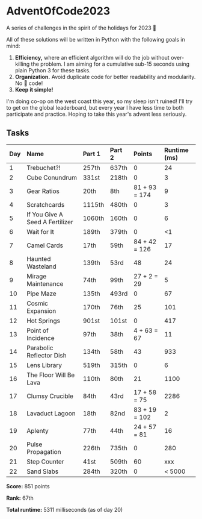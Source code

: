 # AdventOfCode2023
A series of challenges in the spirit of the holidays for 2023 🎄

All of these solutions will be written in Python with the following goals in mind:
1. __Efficiency,__ where an efficient algorithm will do the job without over-killing the problem. I am aiming for a cumulative sub-15 seconds using plain Python 3 for these tasks.
2. __Organization.__ Avoid duplicate code for better readability and modularity. No 🍝 code!
3. __Keep it simple!__

I'm doing co-op on the west coast this year, so my sleep isn't ruined! I'll try to get on the global leaderboard, but every year I have less time to both participate and practice. Hoping to take this year's advent less seriously. 

## Tasks

| Day | Name                               | Part 1 | Part 2 | Points        | Runtime (ms) |
| --- | :--------------------------------- |:------ |:------ | :------------ | :----------- |
| 1   | Trebuchet?!                        | 257th  | 637th  | 0             | 24           |
| 2   | Cube Conundrum                     | 331st  | 218th  | 0             | 3            |
| 3   | Gear Ratios                        | 20th   | 8th    | 81 + 93 = 174 | 9            |
| 4   | Scratchcards                       | 1115th | 480th  | 0             | 3            |
| 5   | If You Give A Seed A Fertilizer    | 1060th | 160th  | 0             | 6            |
| 6   | Wait for It                        | 189th  | 379th  | 0             | <1           |
| 7   | Camel Cards                        | 17th   | 59th   | 84 + 42 = 126 | 17           |
| 8   | Haunted Wasteland                  | 139th  | 53rd   | 48            | 24           |
| 9   | Mirage Maintenance                 | 74th   | 99th   | 27 + 2 = 29   | 5            |
| 10  | Pipe Maze                          | 135th  | 493rd  | 0             | 67           |
| 11  | Cosmic Expansion                   | 170th  | 76th   | 25            | 101          |
| 12  | Hot Springs                        | 901st  | 101st  | 0             | 417          |
| 13  | Point of Incidence                 | 97th   | 38th   | 4 + 63 = 67   | 11           |
| 14  | Parabolic Reflector Dish           | 134th  | 58th   | 43            | 933          |
| 15  | Lens Library                       | 519th  | 315th  | 0             | 6            |
| 16  | The Floor Will Be Lava             | 110th  | 80th   | 21            | 1100         |
| 17  | Clumsy Crucible                    | 84th   | 43rd   | 17 + 58 = 75  | 2286         |
| 18  | Lavaduct Lagoon                    | 18th   | 82nd   | 83 + 19 = 102 | 2            |
| 19  | Aplenty                            | 77th   | 44th   | 24 + 57 = 81  | 16           |
| 20  | Pulse Propagation                  | 226th  | 735th  | 0             | 280          |
| 21  | Step Counter                       | 41st   | 509th  | 60            | xxx          |
| 22  | Sand Slabs                         | 284th  | 320th  | 0             | < 5000       |

__Score:__ 851 points

__Rank:__ 67th

__Total runtime:__ 5311 milliseconds (as of day 20)
